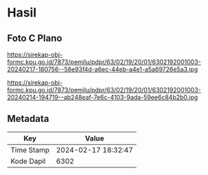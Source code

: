 # Hasil

## Foto C Plano

https://sirekap-obj-formc.kpu.go.id/7873/pemilu/pdpr/63/02/19/20/01/6302192001003-20240217-180756--58e93f4d-a6ec-44eb-a4e1-a5a69726e5a3.jpg

https://sirekap-obj-formc.kpu.go.id/7873/pemilu/pdpr/63/02/19/20/01/6302192001003-20240214-194719--ab248eaf-7e6c-4103-9ada-59ee6c84b2b0.jpg


## Metadata

| Key        | Value               |
| ---------- | ------------------- |
| Time Stamp | 2024-02-17 18:32:47 |
| Kode Dapil | 6302                |



